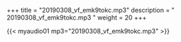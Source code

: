 +++
title = "20190308_vf_emk9tokc.mp3"
description = " 20190308_vf_emk9tokc.mp3 "
weight = 20
+++

{{< myaudio01 mp3="20190308_vf_emk9tokc.mp3" >}}

